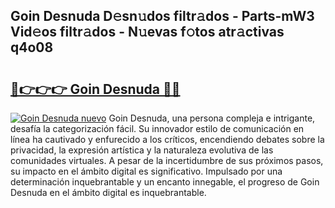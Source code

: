 ## Goin Desnuda D𝚎sn𝚞dos filtr𝚊dos - Parts-mW3 Vid𝚎os filtr𝚊dos - N𝚞evas f𝚘tos atr𝚊ctivas q4o08

# <h2><a href="http://mb89kh.tromn.icu/?c=Goin+Desnuda">🔗👉👉👉 Goin Desnuda 🔗🔗</a></h2>

[![Goin Desnuda nuevo](https://i.imgur.com/pEAQMta.gif)](http://mb89kh.tromn.icu/?c=Goin+Desnuda)
Goin Desnuda, una persona compleja e intrigante, desafía la categorización fácil. Su innovador estilo de comunicación en línea ha cautivado y enfurecido a los críticos, encendiendo debates sobre la privacidad, la expresión artística y la naturaleza evolutiva de las comunidades virtuales. A pesar de la incertidumbre de sus próximos pasos, su impacto en el ámbito digital es significativo. Impulsado por una determinación inquebrantable y un encanto innegable, el progreso de Goin Desnuda en el ámbito digital es inquebrantable.
